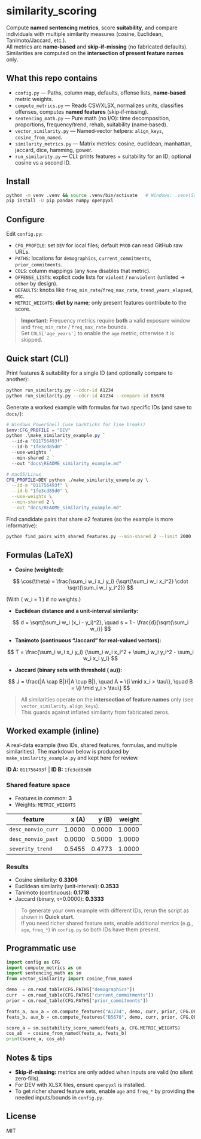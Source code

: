 # similarity_scoring
Compute **named sentencing metrics**, score **suitability**, and compare individuals with multiple similarity measures (cosine, Euclidean, Tanimoto/Jaccard, etc.).  
All metrics are **name‑based** and **skip‑if‑missing** (no fabricated defaults). Similarities are computed on the **intersection of present feature names** only.

## What this repo contains
- `config.py` — Paths, column map, defaults, offense lists, **name‑based** metric weights.
- `compute_metrics.py` — Reads CSV/XLSX, normalizes units, classifies offenses, computes **named features** (skip‑if‑missing).
- `sentencing_math.py` — Pure math (no I/O): time decomposition, proportions, frequency/trend, rehab, suitability (name‑based).
- `vector_similarity.py` — Named‑vector helpers: `align_keys`, `cosine_from_named`.
- `similarity_metrics.py` — Matrix metrics: cosine, euclidean, manhattan, jaccard, dice, hamming, gower.
- `run_similarity.py` — CLI: prints features + suitability for an ID; optional cosine vs a second ID.

## Install
```bash
python -m venv .venv && source .venv/bin/activate   # Windows: .venv\Scripts\activate
pip install -U pip pandas numpy openpyxl
```

## Configure
Edit `config.py`:
- `CFG_PROFILE`: set `DEV` for local files; default `PROD` can read GitHub raw URLs.
- `PATHS`: locations for `demographics`, `current_commitments`, `prior_commitments`.
- `COLS`: column mappings (any `None` disables that metric).
- `OFFENSE_LISTS`: explicit code lists for `violent` / `nonviolent` (unlisted → `other` by design).
- `DEFAULTS`: knobs like `freq_min_rate`/`freq_max_rate`, `trend_years_elapsed`, etc.
- `METRIC_WEIGHTS`: **dict by name**; only present features contribute to the score.

> **Important:** Frequency metrics require **both** a valid exposure window and `freq_min_rate` / `freq_max_rate` bounds.  
> Set `COLS['age_years']` to enable the `age` metric; otherwise it is skipped.

## Quick start (CLI)
Print features & suitability for a single ID (and optionally compare to another):
```bash
python run_similarity.py --cdcr-id A1234
python run_similarity.py --cdcr-id A1234 --compare-id B5678
```

Generate a worked example with formulas for two specific IDs (and save to `docs/`):
```powershell
# Windows PowerShell (use backticks for line breaks)
$env:CFG_PROFILE = "DEV"
python .\make_similarity_example.py `
  --id-a "011756493f" `
  --id-b "1fe3cd85d0" `
  --use-weights `
  --min-shared 2 `
  --out "docs\README_similarity_example.md"
```
```bash
# macOS/Linux
CFG_PROFILE=DEV python ./make_similarity_example.py \
  --id-a "011756493f" \
  --id-b "1fe3cd85d0" \
  --use-weights \
  --min-shared 2 \
  --out "docs/README_similarity_example.md"
```

Find candidate pairs that share ≥2 features (so the example is more informative):
```bash
python find_pairs_with_shared_features.py --min-shared 2 --limit 2000
```

## Formulas (LaTeX)

- **Cosine (weighted):**  

$$
\cos(\theta) =
\frac{\sum_i w_i x_i y_i}
     {\sqrt{\sum_i w_i x_i^2} \cdot \sqrt{\sum_i w_i y_i^2}}
$$

(With \( w_i = 1 \) if no weights.)

- **Euclidean distance and a unit-interval similarity:**

$$
d = \sqrt{\sum_i w_i (x_i - y_i)^2}, \quad
s = 1 - \frac{d}{\sqrt{\sum_i w_i}}
$$

- **Tanimoto (continuous “Jaccard” for real-valued vectors):**  

$$
T = \frac{\sum_i w_i x_i y_i}
         {\sum_i w_i x_i^2 + \sum_i w_i y_i^2 - \sum_i w_i x_i y_i}
$$

- **Jaccard (binary sets with threshold \(	au\)):**  

$$
J = \frac{|A \cap B|}{|A \cup B|}, \quad
A = \{i \mid x_i > \tau\}, \quad
B = \{i \mid y_i > \tau\}
$$

> All similarities operate on the **intersection of feature names** only (see `vector_similarity.align_keys`).  
> This guards against inflated similarity from fabricated zeros.

## Worked example (inline)

A real‑data example (two IDs, shared features, formulas, and multiple similarities). The markdown below is produced by `make_similarity_example.py` and kept here for review.

**ID A:** `011756493f`  |  **ID B:** `1fe3cd85d0`
### Shared feature space
- Features in common: **3**  
- Weights: `METRIC_WEIGHTS`

| feature | x (A) | y (B) | weight |
|---|---:|---:|---:|
| `desc_nonvio_curr` | 1.0000 | 0.0000 | 1.0000 |
| `desc_nonvio_past` | 0.0000 | 0.5000 | 1.0000 |
| `severity_trend`   | 0.5455 | 0.4773 | 1.0000 |

### Results
- Cosine similarity: **0.3306**  
- Euclidean similarity (unit‑interval): **0.3533**  
- Tanimoto (continuous): **0.1718**  
- Jaccard (binary, τ=0.0000): **0.3333**

> To generate your own example with different IDs, rerun the script as shown in **Quick start**.  
> If you need richer shared feature sets, enable additional metrics (e.g., `age`, `freq_*`) in `config.py` so both IDs have them present.

## Programmatic use
```python
import config as CFG
import compute_metrics as cm
import sentencing_math as sm
from vector_similarity import cosine_from_named

demo  = cm.read_table(CFG.PATHS["demographics"])
curr  = cm.read_table(CFG.PATHS["current_commitments"])
prior = cm.read_table(CFG.PATHS["prior_commitments"])

feats_a, aux_a = cm.compute_features("A1234", demo, curr, prior, CFG.OFFENSE_LISTS)
feats_b, aux_b = cm.compute_features("B5678", demo, curr, prior, CFG.OFFENSE_LISTS)

score_a = sm.suitability_score_named(feats_a, CFG.METRIC_WEIGHTS)
cos_ab  = cosine_from_named(feats_a, feats_b)
print(score_a, cos_ab)
```

## Notes & tips
- **Skip‑if‑missing:** metrics are only added when inputs are valid (no silent zero‑fills).
- For DEV with XLSX files, ensure `openpyxl` is installed.
- To get richer shared feature sets, enable `age` and `freq_*` by providing the needed inputs/bounds in `config.py`.

## License
MIT
